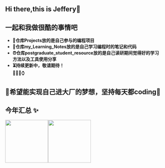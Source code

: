 ## Hi there,this is Jeffery👋
## 一起和我做很酷的事情吧
- **🎸仓库Projects放的是自己参与的编程项目** 
- **🎤仓库my_Learning_Notes放的是自己学习编程时的笔记和代码**
- **⏰仓库postgraduate_student_resource放的是自己读研期间觉得好的学习方法以及工具使用分享**
- **⏳持续更新中，敬请期待！**   
🎃😀😁⌚  
## 💛希望能实现自己进大厂的梦想，坚持每天都coding💛

## 今年汇总 ✨

<img align="" height="137px" src="https://github-readme-stats.vercel.app/api?username=kokowhen&hide_title=true&hide_border=true&show_icons=true&include_all_commits=true&line_height=21&card_width=400&bg_color=0,EC6C6C,FFD479,FFFC79,73FA79&theme=graywhite&locale=cn" /><img align="" height="137px" src="https://github-readme-stats.vercel.app/api/top-langs/?username=kokowhen&hide_title=true&hide_border=true&layout=compact&card_width=200&bg_color=0,73FA79,73FDFF,D783FF&theme=graywhite&locale=cn" />
